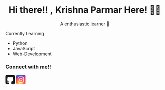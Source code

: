<h1 align='center'> Hi there!! , Krishna Parmar Here! 🙋‍♂️ </h1>
<p align='center'> A enthusiastic learner 🎇 </p>
<p> Currently Learning
  <ul style="none">
    <li> Python </li>
    <li> JavaScript </li>
    <li> Web-Development </li>
  </ul>
</p>
<h3> Connect with me!! </h3>
<a href = https://github.com/ParmarKrishna target='blank'> <img src=https://github.com/edent/SuperTinyIcons/blob/master/images/svg/github.svg height='30' weight='30' margin='10 10 10 10'/></a>
<a href = https://instagram.com/_parmark target='blank'> <img src=https://github.com/edent/SuperTinyIcons/blob/master/images/svg/instagram.svg height='30' weight='30'/></a
